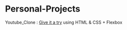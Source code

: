 # Personal-Projects

Youtube_Clone : <a href="https://ndjerrou.github.io/">Give it a try</a> using HTML & CSS + Flexbox

